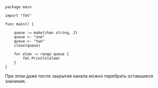 
```run-go
package main

import "fmt"

func main() {

    queue := make(chan string, 2)
    queue <- "one"
    queue <- "two"
    close(queue)

    for elem := range queue {
        fmt.Println(elem)
    }
}
```

При этом даже после закрытия канала можно перебрать оставшиеся значения.